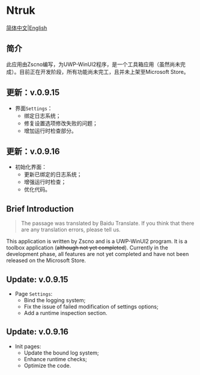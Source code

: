 ﻿# Ntruk

[简体中文](#zh-cn)|[English](#en-us)

<a id="zh-cn"/>

## 简介

此应用由Zscno编写，为UWP-WinUI2程序，是一个工具箱应用（虽然尚未完成）。目前正在开发阶段，所有功能尚未完工，且并未上架至Microsoft Store。

## 更新：v.0.9.15

- 界面`Settings`：
	- 绑定日志系统；
	- 修复设置选项修改失败的问题；
	- 增加运行时检查部分。

## 更新：v.0.9.16

- 初始化界面：
	- 更新已绑定的日志系统；
	- 增强运行时检查；
	- 优化代码。

<a id="en-us"/>

## Brief Introduction

> The passage was translated by Baidu Translate. If you think that there are any translation errors, please tell us.

This application is written by Zscno and is a UWP-WinUI2 program. It is a toolbox application (~~although not yet completed~~). Currently in the development phase, all features are not yet completed and have not been released on the Microsoft Store.

## Update: v.0.9.15

- Page `Settings`:
	- Bind the logging system;
	- Fix the issue of failed modification of settings options;
	- Add a runtime inspection section.

## Update: v.0.9.16

- Init pages:
	- Update the bound log system;
	- Enhance runtime checks;
	- Optimize the code.
